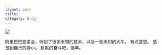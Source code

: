 ```yaml
---
layout: post
title: 
category: Blog
---
```

![](http://127.0.0.4/assets/uploads/6598285826518510344.jpg)  

阿里巴巴宣讲会，听到了很多未知的技术，以及一些未知的大牛。 有点意思。 感觉到自己的渺小。  默默的奋斗吧，骚年。

